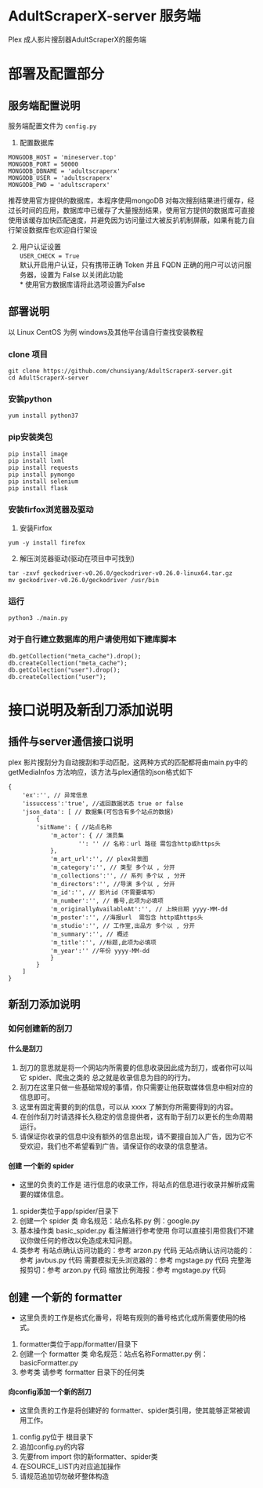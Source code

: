 # AdultScraperX-server 服务端
Plex 成人影片搜刮器AdultScraperX的服务端
# 部署及配置部分
## 服务端配置说明
服务端配置文件为 `config.py`    

1. 配置数据库  
```
MONGODB_HOST = 'mineserver.top'
MONGODB_PORT = 50000
MONGODB_DBNAME = 'adultscraperx'
MONGODB_USER = 'adultscraperx'
MONGODB_PWD = 'adultscraperx'
```  
推荐使用官方提供的数据库，本程序使用mongoDB 对每次搜刮结果进行缓存，经过长时间的应用，数据库中已缓存了大量搜刮结果，使用官方提供的数据库可直接使用该缓存加快匹配速度，并避免因为访问量过大被反扒机制屏蔽，如果有能力自行架设数据库也欢迎自行架设  

2. 用户认证设置  
`USER_CHECK = True`  
默认开启用户认证，只有携带正确 Token 并且 FQDN 正确的用户可以访问服务器，设置为 False 以关闭此功能  
\* 使用官方数据库请将此选项设置为False
## 部署说明
 以 Linux CentOS 为例 windows及其他平台请自行查找安装教程
### clone 项目
```linux
git clone https://github.com/chunsiyang/AdultScraperX-server.git
cd AdultScraperX-server
```
### 安装python
`yum install python37`
### pip安装类包
```linux
pip install image
pip install lxml
pip install requests
pip install pymongo
pip install selenium
pip install flask
```

### 安装firfox浏览器及驱动
1. 安装Firfox
```
yum -y install firefox
```
2. 解压浏览器驱动(驱动在项目中可找到)
```
tar -zxvf geckodriver-v0.26.0/geckodriver-v0.26.0-linux64.tar.gz
mv geckodriver-v0.26.0/geckodriver /usr/bin
```
### 运行
`python3 ./main.py`

### 对于自行建立数据库的用户请使用如下建库脚本
```
db.getCollection("meta_cache").drop();
db.createCollection("meta_cache");
db.getCollection("user").drop();
db.createCollection("user");
```
# 接口说明及新刮刀添加说明
## 插件与server通信接口说明
plex 影片搜刮分为自动搜刮和手动匹配，这两种方式的匹配都将由main.py中的 getMediaInfos 方法响应，该方法与plex通信的json格式如下
```
{
    'ex':'', // 异常信息
    'issuccess':'true', //返回数据状态 true or false
    'json_data': [ // 数据集(可包含有多个站点的数据)
        {
        'sitName': { //站点名称
            'm_actor': { // 演员集
                    '': '' // 名称：url 路径 需包含http或https头
            },
            'm_art_url':'', // plex背景图
            'm_category':'', // 类型 多个以 , 分开
            'm_collections':'', // 系列 多个以 , 分开
            'm_directors':'', //导演 多个以 , 分开
            'm_id':'', // 影片id（不需要填写）
            'm_number':'', // 番号,此项为必填项
            'm_originallyAvailableAt':'', // 上映日期 yyyy-MM-dd
            'm_poster':'', //海报url  需包含 http或https头
            'm_studio':'', // 工作室,出品方 多个以 , 分开
            'm_summary':'', // 概述
            'm_title':'', //标题,此项为必填项
            'm_year':'' //年份 yyyy-MM-dd
            }
        }
    ]
}
```
## 新刮刀添加说明
### 如何创建新的刮刀
#### 什么是刮刀
1. 刮刀的意思就是将一个网站内所需要的信息收录因此成为刮刀，或者你可以叫它 spider、爬虫之类的 总之就是收录信息为目的的行为。
2. 刮刀在这里只做一些基础常规的事情，你只需要让他获取媒体信息中相对应的信息即可。
3. 这里有固定需要的到的信息，可以从 xxxx 了解到你所需要得到的内容。
4. 在创作刮刀时请选择长久稳定的信息提供者，这有助于刮刀以更长的生命周期运行。
5. 请保证你收录的信息中没有额外的信息出现，请不要擅自加入广告，因为它不受欢迎，我们也不希望看到广告。请保证你的收录的信息整洁。
#### 创建 一个新的 spider
- 这里的负责的工作是 进行信息的收录工作，将站点的信息进行收录并解析成需要的媒体信息。
1. spider类位于app/spider/目录下
2. 创建一个 spider 类 命名规范：站点名称.py
例：google.py
3. 基本操作类 basic_spider.py  看注解进行参考使用 你可以直接引用但我们不建议你做任何的修改以免造成未知问题。
4. 类参考
有站点确认访问功能的：参考 arzon.py 代码
无站点确认访问功能的：参考 javbus.py 代码
需要模拟无头浏览器的：参考 mgstage.py 代码
完整海报剪切：参考 arzon.py 代码
缩放比例海报：参考 mgstage.py 代码
## 创建 一个新的 formatter
- 这里负责的工作是格式化番号，将略有规则的番号格式化成所需要使用的格式。
1. formatter类位于app/formatter/目录下
2. 创建一个 formatter 类 命名规范：站点名称Formatter.py
例：basicFormatter.py
3. 参考类
请参考 formatter 目录下的任何类

#### 向config添加一个新的刮刀
- 这里负责的工作是将创建好的 formatter、spider类引用，使其能够正常被调用工作。
1. config.py位于 根目录下
2. 追加config.py的内容
3. 先要from import 你的新formatter、spider类
4. 在SOURCE_LIST内对应追加操作
5. 请规范追加切勿破坏整体构造
